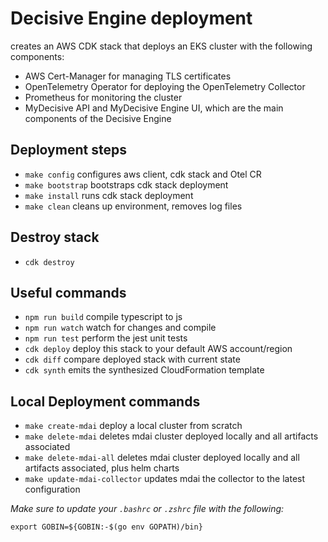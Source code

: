 # Decisive Engine deployment

сreates an AWS CDK stack that deploys an EKS cluster with the following components:

- AWS Cert-Manager for managing TLS certificates
- OpenTelemetry Operator for deploying the OpenTelemetry Collector
- Prometheus for monitoring the cluster
- MyDecisive API and MyDecisive Engine UI, which are the main components of the Decisive Engine
## Deployment steps

- `make config` configures aws client, cdk stack and Otel CR
- `make bootstrap` bootstraps cdk stack deployment
- `make install` runs cdk stack deployment
- `make clean` cleans up environment, removes log files

## Destroy stack

- `cdk destroy`

## Useful commands

- `npm run build` compile typescript to js
- `npm run watch` watch for changes and compile
- `npm run test` perform the jest unit tests
- `cdk deploy` deploy this stack to your default AWS account/region
- `cdk diff` compare deployed stack with current state
- `cdk synth` emits the synthesized CloudFormation template

## Local Deployment commands

- `make create-mdai` deploy a local cluster from scratch
- `make delete-mdai` deletes mdai cluster deployed locally and all artifacts associated
- `make delete-mdai-all` deletes mdai cluster deployed locally and all artifacts associated, plus helm charts
- `make update-mdai-collector` updates mdai the collector to the latest configuration

_Make sure to update your `.bashrc` or `.zshrc` file with the following:_

```@bash
export GOBIN=${GOBIN:-$(go env GOPATH)/bin}
```
